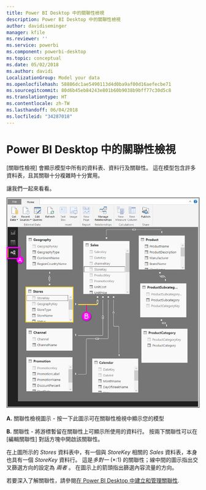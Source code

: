 ```yaml
---
title: Power BI Desktop 中的關聯性檢視
description: Power BI Desktop 中的關聯性檢視
author: davidiseminger
manager: kfile
ms.reviewer: ''
ms.service: powerbi
ms.component: powerbi-desktop
ms.topic: conceptual
ms.date: 05/02/2018
ms.author: davidi
LocalizationGroup: Model your data
ms.openlocfilehash: 58886dc1ae5490113d4d0ba9af00d16aefecbe71
ms.sourcegitcommit: 80d6b45eb84243e801b60b9038b9bff77c30d5c8
ms.translationtype: HT
ms.contentlocale: zh-TW
ms.lasthandoff: 06/04/2018
ms.locfileid: "34287018"
---
```

# <a name="relationship-view-in-power-bi-desktop"></a>Power BI Desktop 中的關聯性檢視
[關聯性檢視] 會顯示模型中所有的資料表、資料行及關聯性。 這在模型包含許多資料表，且其關聯十分複雜時十分實用。

讓我們一起來看看。

![](media/desktop-relationship-view/relationshipview_fullscreen.png)

**A.**  關聯性檢視圖示 - 按一下此圖示可在關聯性檢視中顯示您的模型

**B.** 關聯性 - 將游標暫留在關聯性上可顯示所使用的資料行。 按兩下關聯性可以在 [編輯關聯性] 對話方塊中開啟該關聯性。 

在上圖所示的 *Stores* 資料表中，有一個與 *StoreKey* 相關的 *Sales* 資料表，本身也具有一個 *StoreKey* 資料行。 這是*多對一* (\*:1) 的關聯性；線中間的圖示指出交叉篩選方向的設定為 *兩者* 。 在圖示上的箭頭指出篩選內容流量的方向。

若要深入了解關聯性，請參閱[在 Power BI Desktop 中建立和管理關聯性](desktop-create-and-manage-relationships.md).

